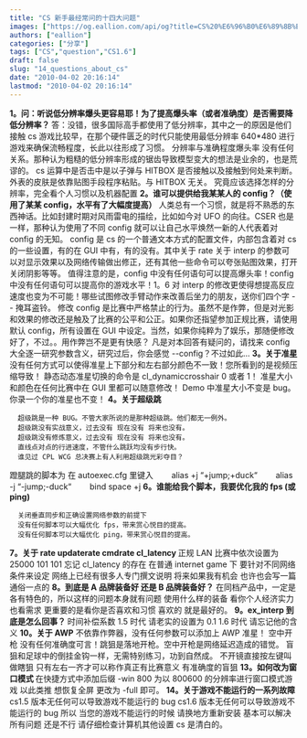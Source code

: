 ```yaml
---
title: "CS 新手最经常问的十四大问题"
images: ["https://og.eallion.com/api/og?title=CS%20%E6%96%B0%E6%89%8B%E6%9C%80%E7%BB%8F%E5%B8%B8%E9%97%AE%E7%9A%84%E5%8D%81%E5%9B%9B%E5%A4%A7%E9%97%AE%E9%A2%98"]
authors: ["eallion"]
categories: ["分享"]
tags: ["CS","question","CS1.6"]
draft: false
slug: "14_questions_about_cs"
date: "2010-04-02 20:16:14"
lastmod: "2010-04-02 20:16:14"
---
```


  <strong>1。问：听说低分辨率爆头更容易耶！为了提高爆头率（或者准确度）是否需要降低分辨率？ </strong>
  答：没错，很多国际高手都使用了低分辨率，其中之一的原因是他们接触 cs 游戏比较早，在那个硬件匮乏的时代只能使用最低分辨率 640*480 进行游戏来确保流畅程度，长此以往形成了习惯。
      分辨率与准确程度爆头率 没有任何关系。那种认为粗糙的低分辨率形成的锯齿导致模型变大的想法是业余的，也是荒谬的。
      cs 运算中是否击中是以子弹与 HITBOX 是否接触以及接触到何处来判断。外表的皮肤是依靠贴图手段程序粘贴。与 HITBOX 无关。
      究竟应该选择怎样的分辨率，完全看个人习惯以及机器配置
  <strong>2。谁可以提供给我某某人的 config？（使用了某某 config，水平有了大幅度提高）</strong>
  人类总有一个习惯，就是将不熟悉的东西神话。比如封建时期对风雨雷电的描绘，比如如今对 UFO 的向往。CSER 也是一样，那种认为使用了不同 config 就可以让自己水平焕然一新的人代表着对 config 的无知。
      config 是 cs 的一个普通文本方式的配置文件，内部包含着对 cs 的一些设置，有的在 GUI 中有，有的没有。其中关于 rate 关于 interp 的参数可以对显示效果以及网络传输做出修正，还有其他一些命令可以夸张贴图效果，打开关闭阴影等等。
      值得注意的是，config 中没有任何语句可以提高爆头率！config 中没有任何语句可以提高你的游戏水平！1。6 对 interp 的修改更使得想提高反应速度也变为不可能！哪些试图修改手臂动作来改善后坐力的朋友，送你们四个字 -- 掩耳盗铃。
      修改 config 是比赛中严格禁止的行为。虽然不是作弊，但是对光影和效果的修改还是触及了比赛的公平和公正。如果你还指望参加正规比赛，请使用默认 config，所有设置在 GUI 中设定。当然，如果你纯粹为了娱乐，那随便修改好了，不过。。用作弊岂不是更有快感？
      凡是对本回答有疑问的，请找来 config 大全逐一研究参数含义，研究过后，你会感觉 --config？不过如此...
  <strong>3。关于准星
    </strong>
      没有任何方式可以使得准星上下部分和左右部分颜色不一致！您所看到的是视频压缩导致！
      静态动态准星切换的命令是 cl_dynamiccrosshair 0 或者 1！
      准星大小和颜色在任何比赛中在 GUI 里都可以随意修改！
      Demo 中准星大小不变是 bug。你录一个你的准星也不变！
  <strong>4。关于超级跳 </strong>

      超级跳是一种 BUG。不管大家所说的是那种超级跳。他们都无一例外。 
      超级跳没有实战意义，过去没有 现在没有 将来也没有。 
      超级跳没有修炼意义，过去没有 现在没有 将来也没有。 
      直线点对点的行进速度，不管什么跳跃均没有步行快。 
      谁见过 CPL WCG 总决赛上有人利用超级跳光彩夺目？
  蹬腿跳的脚本为
      在 autoexec.cfg 里键入
    　　alias +j &ldquo;+jump;+duck&ldquo;
    　　alias -j &ldquo;-jump;-duck&ldquo;
    　　bind space +j
  <strong>6。谁能给我个脚本，我要优化我的 fps (或 ping) </strong>

      关闭垂直同步和正确设置网络参数的前提下 
      没有任何脚本可以大幅优化 fps，带来赏心悦目的提高。 
      没有任何脚本可以大幅优化 ping，带来赏心悦目的提高。
  <strong>7。关于 rate updaterate cmdrate cl_latency </strong>
  正规 LAN 比赛中依次设置为 25000 101 101 忘记 cl_latency 的存在
      在普通 internet game 下 要针对不同网络条件来设定 网络上已经有很多人专门撰文说明
      将来如果我有机会 也许也会写一篇通俗一点的
  <strong>8。到底是 A 品牌装备好 还是 B 品牌装备好？</strong>
  在同档产品中，一定是各有特色的，所以这样的问题本身就有问题
      使用什么样的装备 看你个人经济实力 也看需求
      更重要的是看你是否喜欢和习惯
      喜欢的 就是最好的。
  <strong>9。ex_interp 到底是怎么回事？ </strong>
  时间补偿系数
      1.5 时代 请老实的设置为 0.1
      1.6 时代 请忘记他的含义
  <strong>10。关于 AWP</strong>
  不依靠作弊器，没有任何参数可以添加上 AWP 准星！
      空中开枪 没有任何准确度可言！跳狙是落地开枪。空中开枪是网络延迟造成的错觉。
      盲狙和足球中的倒挂金钩一样，无需特别练习，功到自然成。
      不开镜直接按左键叫做瞎狙 只有左右一齐才可以称作真正有比赛意义 有准确度的盲狙
  <strong>13。如何改为窗口模式 </strong>
  在快捷方式中添加后缀
      -win 800 为以 800600 的分辨率进行窗口模式游戏 以此类推
      想恢复全屏 更改为 -full 即可。
  <strong>14。关于游戏不能运行的一系列故障 </strong>
  cs1.5 版本无任何可以导致游戏不能运行的 bug
      cs1.6 版本无任何可以导致游戏不能运行的 bug
      所以
      当您的游戏不能运行的时候
      请换地方重新安装 基本可以解决所有问题
      还是不行 请仔细检查计算机其他设置
      cs 是清白的。
